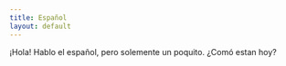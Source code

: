 ```yaml
---
title: Español
layout: default
---
```




¡Hola! Hablo el español, pero solemente un poquito. ¿Comó estan hoy?


